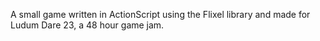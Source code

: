 A small game written in ActionScript using the Flixel library and made for Ludum Dare 23, a 48 hour game jam.